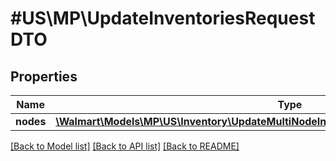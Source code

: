 # #US\MP\UpdateInventoriesRequestDTO

## Properties

Name | Type | Description | Notes
------------ | ------------- | ------------- | -------------
**nodes** | [**\Walmart\Models\MP\US\Inventory\UpdateMultiNodeInventoryRequestInventoriesNodesInner[]**](UpdateMultiNodeInventoryRequestInventoriesNodesInner.md) |  |


[[Back to Model list]](../) [[Back to API list]](../../Api/US/MP) [[Back to README]](../../README.md)
